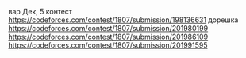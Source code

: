 вар Дек, 5
контест
https://codeforces.com/contest/1807/submission/198136631
дорешка
https://codeforces.com/contest/1807/submission/201980199
https://codeforces.com/contest/1807/submission/201986109
https://codeforces.com/contest/1807/submission/201991595
